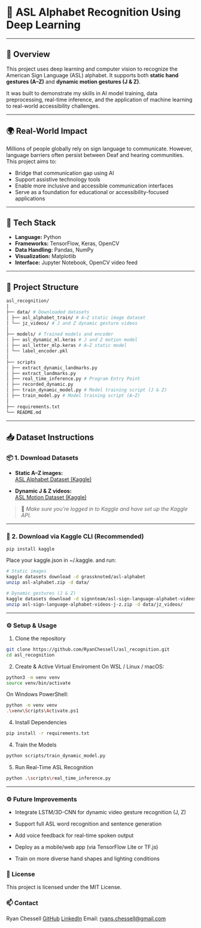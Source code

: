 # 🧠 ASL Alphabet Recognition Using Deep Learning

---

## 📌 Overview

This project uses deep learning and computer vision to recognize the American Sign Language (ASL) alphabet. It supports both **static hand gestures (A–Z)** and **dynamic motion gestures (J & Z)**.

It was built to demonstrate my skills in AI model training, data preprocessing, real-time inference, and the application of machine learning to real-world accessibility challenges.

---

## 🌍 Real-World Impact

Millions of people globally rely on sign language to communicate. However, language barriers often persist between Deaf and hearing communities. This project aims to:

- Bridge that communication gap using AI
- Support assistive technology tools
- Enable more inclusive and accessible communication interfaces
- Serve as a foundation for educational or accessibility-focused applications

---

## 🧪 Tech Stack

- **Language:** Python  
- **Frameworks:** TensorFlow, Keras, OpenCV  
- **Data Handling:** Pandas, NumPy  
- **Visualization:** Matplotlib  
- **Interface:** Jupyter Notebook, OpenCV video feed

---

## 📁 Project Structure

```bash
asl_recognition/
│
├── data/ # Downloaded datasets
│ ├── asl_alphabet_train/ # A–Z static image dataset
│ └── jz_videos/ # J and Z dynamic gesture videos
│
├── models/ # Trained models and encoder
│ ├── asl_dynamic_ml.keras # J and Z motion model
│ ├── asl_letter_mlp.keras # A–Z static model
│ └── label_encoder.pkl 
│
├── scripts
│ ├── extract_dynamic_landmarks.py
│ ├── extract_landmarks.py
│ ├── real_time_inference.py # Program Entry Point
│ ├── recorded_dynamic.py 
│ ├── train_dynamic_model.py # Model training script (J & Z)
│ ├── train_model.py # Model training script (A–Z)
│
├── requirements.txt 
└── README.md
``` 
---

## 📥 Dataset Instructions

### 📦 1. Download Datasets

- **Static A–Z images:**  
  [ASL Alphabet Dataset (Kaggle)](https://www.kaggle.com/datasets/grassknoted/asl-alphabet)

- **Dynamic J & Z videos:**  
  [ASL Motion Dataset (Kaggle)](https://www.kaggle.com/datasets/signnteam/asl-sign-language-alphabet-videos-j-z)

> 🔐 *Make sure you’re logged in to Kaggle and have set up the Kaggle API.*

---

### 🔽 2. Download via Kaggle CLI (Recommended)
```bash
pip install kaggle
```
Place your kaggle.json in ~/.kaggle. and run:
```bash
# Static images
kaggle datasets download -d grassknoted/asl-alphabet
unzip asl-alphabet.zip -d data/

# Dynamic gestures (J & Z)
kaggle datasets download -d signnteam/asl-sign-language-alphabet-videos-j-z
unzip asl-sign-language-alphabet-videos-j-z.zip -d data/jz_videos/
```

---

### ⚙️ Setup & Usage
1. Clone the repository
```bash
git clone https://github.com/RyanChessell/asl_recognition.git
cd asl_recognition
```
2. Create & Active Virtual Enviroment
On WSL / Linux / macOS:
```bash
python3 -m venv venv
source venv/bin/activate
```
On Windows PowerShell:
```bash
python -m venv venv
.\venv\Scripts\Activate.ps1
```

4. Install Dependencies
```bash
pip install -r requirements.txt
```

4. Train the Models
```bash
python scripts/train_dynamic_model.py
```
5. Run Real-Time ASL Recognition
```bash
python .\scripts\real_time_inference.py
```

---

### ⚙️ Future Improvements
- Integrate LSTM/3D-CNN for dynamic video gesture recognition (J, Z)

- Support full ASL word recognition and sentence generation

- Add voice feedback for real-time spoken output

- Deploy as a mobile/web app (via TensorFlow Lite or TF.js)

- Train on more diverse hand shapes and lighting conditions

### 📜 License
This project is licensed under the MIT License.

### 📫 Contact
Ryan Chessell
[GitHub](https://github.com/RyanChessell)
[LinkedIn](www.linkedin.com/in/ryanchessell)
Email: ryans.chessell@gmail.com




